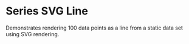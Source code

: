 # Series SVG Line

Demonstrates rendering 100 data points as a line from a static data set using SVG rendering.
